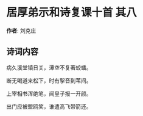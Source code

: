 # 居厚弟示和诗复课十首  其八

**作者**: 刘克庄

## 诗词内容

病久溪堂镇日关，潭空不复著蛟蟠。

断无喝道来松下，时有挐音到苇间。

上宰相书浑绝笔，闻皇子报一开颜。

出门应被盟鸥笑，谁遣高飞带箭还。

